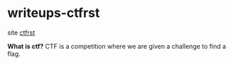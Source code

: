 # writeups-ctfrst

site [ctfrst](#)

**What is ctf?** CTF is a competition where we are given a challenge to find a flag.

